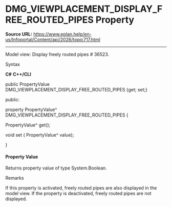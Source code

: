 # DMG_VIEWPLACEMENT_DISPLAY_FREE_ROUTED_PIPES Property

**Source URL:** https://www.eplan.help/en-us/Infoportal/Content/api/2026/topic717.html

---

Model view: Display freely routed pipes # 36523.

Syntax

**C#**
**C++/CLI**


public PropertyValue DMG_VIEWPLACEMENT_DISPLAY_FREE_ROUTED_PIPES {get; set;}

public:

property PropertyValue^ DMG_VIEWPLACEMENT_DISPLAY_FREE_ROUTED_PIPES {

   PropertyValue^ get();

   void set (    PropertyValue^ value);

}


#### Property Value

Returns property value of type System.Boolean.

Remarks

If this property is activated, freely routed pipes are also displayed in the model view. If the property is deactivated, freely routed pipes are not displayed.
